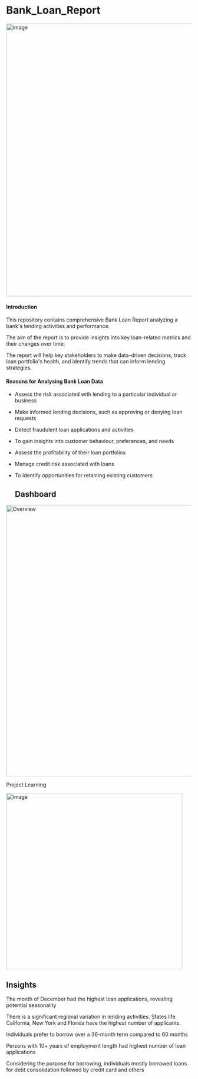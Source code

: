 # Bank_Loan_Report
<img width="740" alt="image" src="https://github.com/pnjambi/bank_loan_analytics/assets/113362256/f2ca0658-f829-48e1-90bc-fe0ce63a1ace">

#### Introduction <p>
This repository contains comprehensive Bank Loan Report analyzing a bank's lending activities and performance.<p>The aim of the report is to provide insights into key loan-related metrics and their changes over time. <p>The report will help key stakeholders to make data-driven decisions, track loan portfolio's health, and identify trends that can inform lending strategies.

#### Reasons for Analysing Bank Loan Data <p>

- Assess the risk associated with lending to a particular individual or business<p>
- Make informed lending decisions, such as approving or denying loan requests
- Detect fraudulent loan applications and activities
- To gain insights into customer behaviour, preferences, and needs
- Assess the profitability of their loan portfolios
- Manage credit risk associated with loans
- To identify opportunities for retaining existing customers

  ## Dashboard


<img width="736" alt="Overview" src="https://github.com/pnjambi/bank_loan_analytics/assets/113362256/59cccaf6-026c-4c6a-91fb-377d83c6c5b1">

 Project Learning 
 
<img width="478" alt="image" src="https://github.com/pnjambi/bank_loan_analytics/assets/113362256/fae63a26-13b4-4902-b8fb-e40b29cbc651">

## Insights

The month of December had the highest loan applications, revealing potential seasonality <p>
There is a significant regional variation in lending activities. States life California, New York and Florida have the highest number of applicants.<p> 
Individuals prefer to borrow over a 36-month term compared to 60 months <p>
Persons with 10+ years of employment length had highest number of loan applications <p>
Considering the purpose for borrowing, individuals mostly borrowed loans for debt consolidation followed by credit card and others <p>

